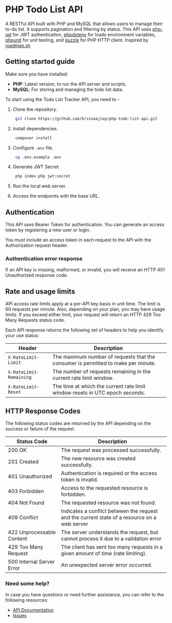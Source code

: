 # PHP Todo List API

A RESTful API built with PHP and MySQL that allows users to manage their to-do list. It supports pagination and filtering by status. This API uses [php-jwt](https://github.com/firebase/php-jwt) for JWT authentication, [phpdotenv](https://github.com/vlucas/phpdotenv) for loads environment variables, [phpunit](https://phpunit.de/index.html) for unit testing, and [guzzle](https://docs.guzzlephp.org/en/stable/index.html) for PHP HTTP client. Inspired by [roadmap.sh](https://roadmap.sh/projects/todo-list-api)

## **Getting started guide**

Make sure you have installed:

- **PHP**: Latest version, to run the API server and scripts.
- **MySQL**: For storing and managing the todo list data.

To start using the Todo List Tracker API, you need to -

1. Clone the repository.

   ```bash
    git clone https://github.com/krisnaajiep/php-todo-list-api.git

   ```

2. Install dependencies.

   ```bash
    composer install

   ```

3. Configure `.env` file.

   ```bash
    cp .env.example .env

   ```

4. Generate JWT Secret.

   ```bash
    php index.php jwt:secret

   ```

5. Run the local web server.
6. Access the endpoints with the base URL.

## Authentication

This API uses Bearer Token for authentication. You can generate an access token by registering a new user or login.

You must include an access token in each request to the API with the Authorization request header.

### Authentication error response

If an API key is missing, malformed, or invalid, you will receive an HTTP 401 Unauthorized response code.

## Rate and usage limits

API access rate limits apply at a per-API key basis in unit time. The limit is 60 requests per minute. Also, depending on your plan, you may have usage limits. If you exceed either limit, your request will return an HTTP 429 Too Many Requests status code.

Each API response returns the following set of headers to help you identify your use status:

| Header                  | Description                                                                       |
| ----------------------- | --------------------------------------------------------------------------------- |
| `X-RateLimit-Limit`     | The maximum number of requests that the consumer is permitted to make per minute. |
| `X-RateLimit-Remaining` | The number of requests remaining in the current rate limit window.                |
| `X-RateLimit-Reset`     | The time at which the current rate limit window resets in UTC epoch seconds.      |

## HTTP Response Codes

The following status codes are returned by the API depending on the success or failure of the request.

| Status Code               | Description                                                                                  |
| ------------------------- | -------------------------------------------------------------------------------------------- |
| 200 OK                    | The request was processed successfully.                                                      |
| 201 Created               | The new resource was created successfully.                                                   |
| 401 Unauthorized          | Authentication is required or the access token is invalid.                                   |
| 403 Forbidden             | Access to the requested resource is forbidden.                                               |
| 404 Not Found             | The requested resource was not found.                                                        |
| 409 Conflict              | Indicates a conflict between the request and the current state of a resource on a web server |
| 422 Unprocessable Content | The server understands the request, but cannot process it due to a validation error          |
| 429 Too Many Request      | The client has sent too many requests in a given amount of time (rate limiting).             |
| 500 Internal Server Error | An unexpected server error occurred.                                                         |

### **Need some help?**

In case you have questions or need further assistance, you can refer to the following resources:

- [API Documentation](https://documenter.getpostman.com/view/37187730/2sAY52dLAH)
- [Issues](https://github.com/krisnaajiep/php-todo-list-api/issues)
